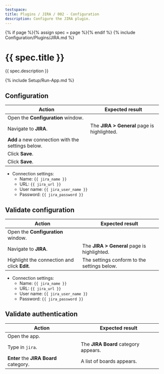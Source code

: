 ```yaml
---
testspace:
title: Plugins / JIRA / 002 - Configuration
description: Configure the JIRA plugin.
---
```


{% if page %}{% assign spec = page %}{% endif %}
{% include Configuration/Plugins/JIRA.md %}

# {{ spec.title }}

{{ spec.description }}

{% include Setup/Run-App.md %}

## Configuration

| Action                                            | Expected result                             |
| ------------------------------------------------- | ------------------------------------------- |
| Open the **Configuration** window.                |                                             |
| Navigate to **JIRA**.                             | The **JIRA > General** page is highlighted. |
| **Add** a new connection with the settings below. |                                             |
| Click **Save**.                                   |                                             |
| Click **Save**.                                   |                                             |

- Connection settings:
  - Name: `{{ jira_name }}`
  - URL: `{{ jira_url }}`
  - User name: `{{ jira_user_name }}`
  - Password: `{{ jira_password }}`

## Validate configuration

| Action                                       | Expected result                             |
| -------------------------------------------- | ------------------------------------------- |
| Open the **Configuration** window.           |                                             |
| Navigate to **JIRA**.                        | The **JIRA > General** page is highlighted. |
| Highlight the connection and click **Edit**. | The settings conform to the settings below. |

- Connection settings:
  - Name: `{{ jira_name }}`
  - URL: `{{ jira_url }}`
  - User name: `{{ jira_user_name }}`
  - Password: `{{ jira_password }}`

## Validate authentication

| Action                                 | Expected result                      |
| -------------------------------------- | ------------------------------------ |
| Open the app.                          |                                      |
| Type in `jira`.                        | The **JIRA Board** category appears. |
| **Enter** the **JIRA Board** category. | A list of boards appears.            |
